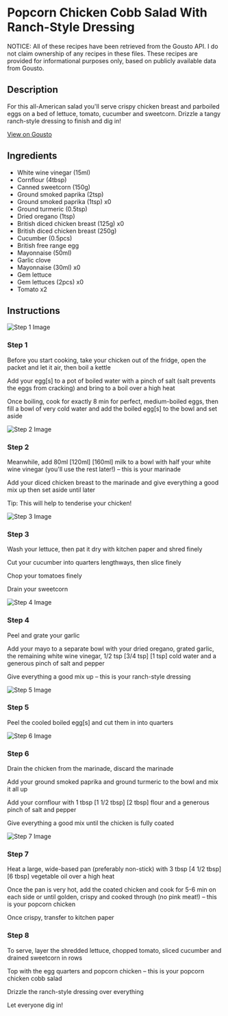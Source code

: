 # Popcorn Chicken Cobb Salad With Ranch-Style Dressing

NOTICE: All of these recipes have been retrieved from the Gousto API. I do not claim ownership of any recipes in these files. These recipes are provided for informational purposes only, based on publicly available data from Gousto.

## Description

For this all-American salad you'll serve crispy chicken breast and parboiled eggs on a bed of lettuce, tomato, cucumber and sweetcorn. Drizzle a tangy ranch-style dressing to finish and dig in!

[View on Gousto](https://www.gousto.co.uk/recipes/cookbook/popcorn-chicken-cobb-salad-with-ranch-style-dressing)

## Ingredients

- White wine vinegar (15ml)
- Cornflour (4tbsp)
- Canned sweetcorn (150g)
- Ground smoked paprika (2tsp)
- Ground smoked paprika (1tsp) x0
- Ground turmeric (0.5tsp)
- Dried oregano (1tsp)
- British diced chicken breast (125g) x0
- British diced chicken breast (250g)
- Cucumber (0.5pcs)
- British free range egg
- Mayonnaise (50ml)
- Garlic clove
- Mayonnaise (30ml) x0
- Gem lettuce
- Gem lettuces (2pcs) x0
- Tomato x2

## Instructions

![Step 1 Image](https://production-media.gousto.co.uk/cms/recipe-step-image/step-1-1642010773127-x200.jpg)

### Step 1

Before you start cooking, take your chicken out of the fridge, open the packet and let it air, then boil a kettle

Add your egg[s] to a pot of boiled water with a pinch of salt (salt prevents the eggs from cracking) and bring to a boil over a high heat

Once boiling, cook for exactly 8 min for perfect, medium-boiled eggs, then fill a bowl of very cold water and add the boiled egg[s] to the bowl and set aside

![Step 2 Image](https://production-media.gousto.co.uk/cms/recipe-step-image/step-2-1642010785732-x200.jpg)

### Step 2

Meanwhile, add 80ml <span class="text-purple">[120ml]</span> <span class="text-danger">[160ml]</span> milk to a bowl with half your white wine vinegar (you'll use the rest later!) – this is your marinade

Add your diced chicken breast to the marinade and give everything a good mix up then set aside until later

Tip: This will help to tenderise your chicken!

![Step 3 Image](https://production-media.gousto.co.uk/cms/recipe-step-image/step-3-1642010806286-x200.jpg)

### Step 3

Wash your lettuce, then pat it dry with kitchen paper and shred finely

Cut your cucumber into quarters lengthways, then slice finely

Chop your tomatoes finely

Drain your sweetcorn

![Step 4 Image](https://production-media.gousto.co.uk/cms/recipe-step-image/step-4-1642010819687-x200.jpg)

### Step 4

Peel and grate your garlic

Add your mayo to a separate bowl with your dried oregano, grated garlic, the remaining white wine vinegar, 1/2 tsp <span class="text-purple">[3/4 tsp]</span> <span class="text-danger">[1 tsp]</span> cold water and a generous pinch of salt and pepper

Give everything a good mix up – this is your ranch-style dressing

![Step 5 Image](https://production-media.gousto.co.uk/cms/recipe-step-image/step-5-1642010833410-x200.jpg)

### Step 5

Peel the cooled boiled egg[s] and cut them in into quarters

![Step 6 Image](https://production-media.gousto.co.uk/cms/recipe-step-image/step-6-1642010844178-x200.jpg)

### Step 6

Drain the chicken from the marinade, discard the marinade

Add your ground smoked paprika and ground turmeric to the bowl and mix it all up

Add your cornflour with 1 tbsp <span class="text-purple">[1 1/2 tbsp]</span> <span class="text-danger">[2 tbsp]</span> flour and a generous pinch of salt and pepper

Give everything a good mix until the chicken is fully coated

![Step 7 Image](https://production-media.gousto.co.uk/cms/recipe-step-image/step-7-1642010899316-x200.jpg)

### Step 7

Heat a large, wide-based pan (preferably non-stick) with 3 tbsp <span class="text-purple">[4 1/2 tbsp]</span> <span class="text-danger">[6 tbsp] </span>vegetable oil over a high heat

Once the pan is very hot, add the coated chicken and cook for 5-6 min on each side or until golden, crispy and cooked through (no pink meat!) – this is your popcorn chicken

Once crispy, transfer to kitchen paper

### Step 8

To serve, layer the shredded lettuce, chopped tomato, sliced cucumber and drained sweetcorn in rows

Top with the egg quarters and popcorn chicken – this is your popcorn chicken cobb salad

Drizzle the ranch-style dressing over everything

Let everyone dig in!

